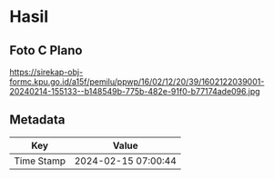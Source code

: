 # Hasil

## Foto C Plano

https://sirekap-obj-formc.kpu.go.id/a15f/pemilu/ppwp/16/02/12/20/39/1602122039001-20240214-155133--b148549b-775b-482e-91f0-b77174ade096.jpg


## Metadata

| Key        | Value               |
| ---------- | ------------------- |
| Time Stamp | 2024-02-15 07:00:44 |



